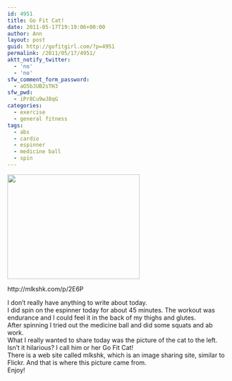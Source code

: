 ```yaml
---
id: 4951
title: Go Fit Cat!
date: 2011-05-17T19:19:06+00:00
author: Ann
layout: post
guid: http://gofitgirl.com/?p=4951
permalink: /2011/05/17/4951/
aktt_notify_twitter:
  - 'no'
  - 'no'
sfw_comment_form_password:
  - aO5bJUB2sTH3
sfw_pwd:
  - iPr8Cu9wJ8qG
categories:
  - exercise
  - general fitness
tags:
  - abs
  - cardio
  - espinner
  - medicine ball
  - spin
---
```

<div id="attachment_4956" style="width: 310px" class="wp-caption alignleft">
  <a href="http://gofitgirl.com/blog/wp-content/uploads/2011/05/go-fit-cat.jpg"><img class="size-medium wp-image-4956" title="go fit cat!" src="http://gofitgirl.com/blog/wp-content/uploads/2011/05/go-fit-cat-300x237.jpg" alt="" width="300" height="237" /></a>
  
  <p class="wp-caption-text">
    http://mlkshk.com/p/2E6P
  </p>
</div>

  
I don&#8217;t really have anything to write about today.  
I did spin on the espinner today for about 45 minutes. The workout was endurance and I could feel it in the back of my thighs and glutes.  
After spinning I tried out the medicine ball and did some squats and ab work.  
What I really wanted to share today was the picture of the cat to the left. Isn&#8217;t it hilarious? I call him or her Go Fit Cat!  
There is a web site called mlkshk, which is an image sharing site, similar to Flickr. And that is where this picture came from.  
Enjoy!